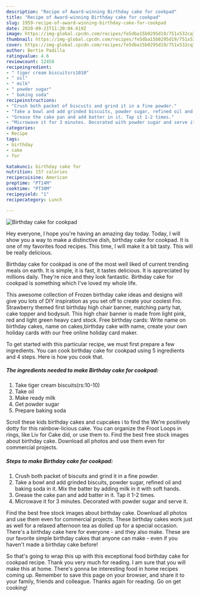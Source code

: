 ```yaml
---
description: "Recipe of Award-winning Birthday cake for cookpad"
title: "Recipe of Award-winning Birthday cake for cookpad"
slug: 1959-recipe-of-award-winning-birthday-cake-for-cookpad
date: 2020-09-21T11:20:04.619Z
image: https://img-global.cpcdn.com/recipes/fe5dba15b0295d19/751x532cq70/birthday-cake-for-cookpad-recipe-main-photo.jpg
thumbnail: https://img-global.cpcdn.com/recipes/fe5dba15b0295d19/751x532cq70/birthday-cake-for-cookpad-recipe-main-photo.jpg
cover: https://img-global.cpcdn.com/recipes/fe5dba15b0295d19/751x532cq70/birthday-cake-for-cookpad-recipe-main-photo.jpg
author: Bertie Padilla
ratingvalue: 4.6
reviewcount: 12450
recipeingredient:
- " tiger cream biscuitsrs1010"
- " oil"
- " milk"
- " powder sugar"
- " baking soda"
recipeinstructions:
- "Crush both packet of biscuits and grind it in a fine powder."
- "Take a bowl and add grinded biscuits, powder sugar, refined oil and baking soda in it. Mix the batter by adding milk in it with soft hands."
- "Grease the cake pan and add batter in it. Tap it 1-2 times."
- "Microwave it for 3 minutes. Decorated with powder sugar and serve it."
categories:
- Recipe
tags:
- birthday
- cake
- for

katakunci: birthday cake for 
nutrition: 157 calories
recipecuisine: American
preptime: "PT14M"
cooktime: "PT30M"
recipeyield: "1"
recipecategory: Lunch

---
```



![Birthday cake for cookpad](https://img-global.cpcdn.com/recipes/fe5dba15b0295d19/751x532cq70/birthday-cake-for-cookpad-recipe-main-photo.jpg)

Hey everyone, I hope you're having an amazing day today. Today, I will show you a way to make a distinctive dish, birthday cake for cookpad. It is one of my favorites food recipes. This time, I will make it a bit tasty. This will be really delicious.

Birthday cake for cookpad is one of the most well liked of current trending meals on earth. It is simple, it is fast, it tastes delicious. It is appreciated by millions daily. They're nice and they look fantastic. Birthday cake for cookpad is something which I've loved my whole life.

This awesome collection of Frozen birthday cake ideas and designs will give you lots of DIY inspiration as you set off to create your coolest Fro. Strawberry themed first birthday high chair banner, matching party hat, cake topper and bodysuit. This high chair banner is made from light pink, red and light green heavy card stock. Free birthday cards: Write name on birthday cakes, name on cakes,birthday cake with name, create your own holiday cards with our free online holiday card maker.


To get started with this particular recipe, we must first prepare a few ingredients. You can cook birthday cake for cookpad using 5 ingredients and 4 steps. Here is how you cook that.

<!--inarticleads1-->

##### The ingredients needed to make Birthday cake for cookpad:

1. Take  tiger cream biscuits(rs:10-10)
1. Take  oil
1. Make ready  milk
1. Get  powder sugar
1. Prepare  baking soda


Scroll these kids birthday cakes and cupcakes i to find the We&#39;re positively dotty for this rainbow-licious cake. You can organize the Froot Loops in rings, like Liv for Cake did, or use them to. Find the best free stock images about birthday cake. Download all photos and use them even for commercial projects. 

<!--inarticleads2-->

##### Steps to make Birthday cake for cookpad:

1. Crush both packet of biscuits and grind it in a fine powder.
1. Take a bowl and add grinded biscuits, powder sugar, refined oil and baking soda in it. Mix the batter by adding milk in it with soft hands.
1. Grease the cake pan and add batter in it. Tap it 1-2 times.
1. Microwave it for 3 minutes. Decorated with powder sugar and serve it.


Find the best free stock images about birthday cake. Download all photos and use them even for commercial projects. These birthday cakes work just as well for a relaxed afternoon tea as dolled up for a special occasion. There&#39;s a birthday cake here for everyone - and they also make. These are our favorite simple birthday cakes that anyone can make - even if you haven&#39;t made a birthday cake before! 

So that's going to wrap this up with this exceptional food birthday cake for cookpad recipe. Thank you very much for reading. I am sure that you will make this at home. There's gonna be interesting food in home recipes coming up. Remember to save this page on your browser, and share it to your family, friends and colleague. Thanks again for reading. Go on get cooking!
